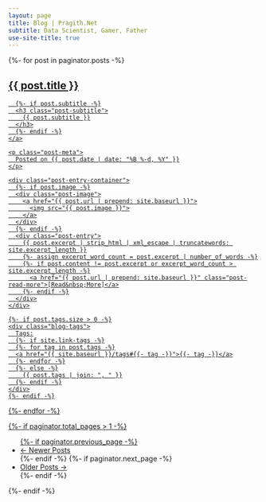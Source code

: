 ```yaml
---
layout: page
title: Blog | Pragith.Net
subtitle: Data Scientist, Gamer, Father
use-site-title: true
---
```


<div class="posts-list">
  {%- for post in paginator.posts -%}
  <article class="post-preview">
    <a href="{{ post.url | prepend: site.baseurl }}">
	  <h2 class="post-title">{{ post.title }}</h2>

	  {%- if post.subtitle -%}
	  <h3 class="post-subtitle">
	    {{ post.subtitle }}
	  </h3>
	  {%- endif -%}
    </a>

    <p class="post-meta">
      Posted on {{ post.date | date: "%B %-d, %Y" }}
    </p>

    <div class="post-entry-container">
      {%- if post.image -%}
      <div class="post-image">
        <a href="{{ post.url | prepend: site.baseurl }}">
          <img src="{{ post.image }}">
        </a>
      </div>
      {%- endif -%}
      <div class="post-entry">
        {{ post.excerpt | strip_html | xml_escape | truncatewords: site.excerpt_length }}
        {%- assign excerpt_word_count = post.excerpt | number_of_words -%}
        {%- if post.content != post.excerpt or excerpt_word_count > site.excerpt_length -%}
          <a href="{{ post.url | prepend: site.baseurl }}" class="post-read-more">[Read&nbsp;More]</a>
        {%- endif -%}
      </div>
    </div>

    {%- if post.tags.size > 0 -%}
    <div class="blog-tags">
      Tags:
      {%- if site.link-tags -%}
      {%- for tag in post.tags -%}
      <a href="{{ site.baseurl }}/tags#{{- tag -}}">{{- tag -}}</a>
      {%- endfor -%}
      {%- else -%}
        {{ post.tags | join: ", " }}
      {%- endif -%}
    </div>
    {%- endif -%}

   </article>
  {%- endfor -%}
</div>

{%- if paginator.total_pages > 1 -%}
<ul class="pager main-pager">
  {%- if paginator.previous_page -%}
  <li class="previous">
    <a href="{{ paginator.previous_page_path | prepend: site.baseurl | replace: '//', '/' }}">&larr; Newer Posts</a>
  </li>
  {%- endif -%}
  {%- if paginator.next_page -%}
  <li class="next">
    <a href="{{ paginator.next_page_path | prepend: site.baseurl | replace: '//', '/' }}">Older Posts &rarr;</a>
  </li>
  {%- endif -%}
</ul>
{%- endif -%}
